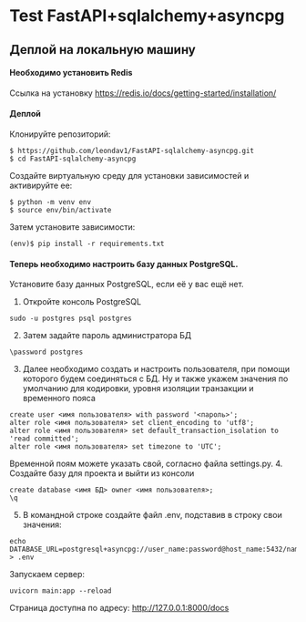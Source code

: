 # Test FastAPI+sqlalchemy+asyncpg

## Деплой на локальную машину

#### Необходимо установить Redis
Ссылка на установку https://redis.io/docs/getting-started/installation/
#### Деплой
Клонируйте репозиторий:
```commandline
$ https://github.com/leondav1/FastAPI-sqlalchemy-asyncpg.git
$ cd FastAPI-sqlalchemy-asyncpg
```
Создайте виртуальную среду для установки зависимостей и активируйте ее:
```commandline
$ python -m venv env
$ source env/bin/activate
```
Затем установите зависимости:
```commandline
(env)$ pip install -r requirements.txt
```
#### Теперь необходимо настроить базу данных PostgreSQL.
Установите базу данных PostgreSQL, если её у вас ещё нет.
1. Откройте консоль PostgreSQL
```commandline
sudo -u postgres psql postgres
```
2. Затем задайте пароль администратора БД
```db2
\password postgres
```
3. Далее необходимо создать и настроить пользователя, при помощи которого будем соединяться с БД. Ну и также укажем значения по умолчанию для кодировки, уровня изоляции транзакции и временного пояса
```db2
create user <имя пользователя> with password '<пароль>';
alter role <имя пользователя> set client_encoding to 'utf8';
alter role <имя пользователя> set default_transaction_isolation to 'read committed';
alter role <имя пользователя> set timezone to 'UTC';
```
Временной поям можете указать свой, согласно файла settings.py.
4. Создайте базу для проекта и выйти из консоли
```db2
create database <имя БД> owner <имя пользователя>;
\q
```
5. В командной строке создайте файл .env, подставив в строку свои значения:
```commandline
echo DATABASE_URL=postgresql+asyncpg://user_name:password@host_name:5432/name_db > .env
```
Запускаем сервер:
```commandline
uvicorn main:app --reload
```
Страница доступна по адресу: http://127.0.0.1:8000/docs
